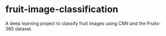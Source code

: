 # fruit-image-classification
A deep learning project to classify fruit images using CNN and the Fruits-360 dataset.
